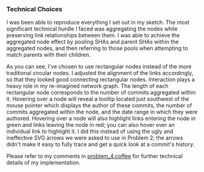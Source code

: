 ### Technical Choices ###

I was been able to reproduce everything I set out in my sketch. The most significant technical hurdle I faced was aggregating the nodes while preserving link relationships between them. I was able to achieve the aggregated node effect by pooling SHAs and parent SHAs within the aggregated nodes, and then referring to those pools when attempting to match parents with their children.

As you can see, I've chosen to use rectangular nodes instead of the more traditional circular nodes. I adjusted the alignment of the links accordingly, so that they looked good connecting rectangular nodes. Interaction plays a heavy role in my re-imagined network graph. The length of each rectangular node corresponds to the number of commits aggregated within it. Hovering over a node will reveal a tooltip located just southwest of the mouse pointer which displays the author of these commits, the number of commits aggregated within the node, and the date range in which they were authored. Hovering over a node will also highlight links entering the node in green and links leaving the node in red; you can also hover over an individual link to highlight it. I did this instead of using the ugly and ineffective SVG arrows we were asked to use in Problem 2; the arrows didn't make it easy to fully trace and get a quick look at a commit's history.

Please refer to my comments in [problem_4.coffee](https://github.com/rlucioni/cs171-hw2-lucioni-renzo/blob/master/coffee/problem_4.coffee) for further technical details of my implementation.
